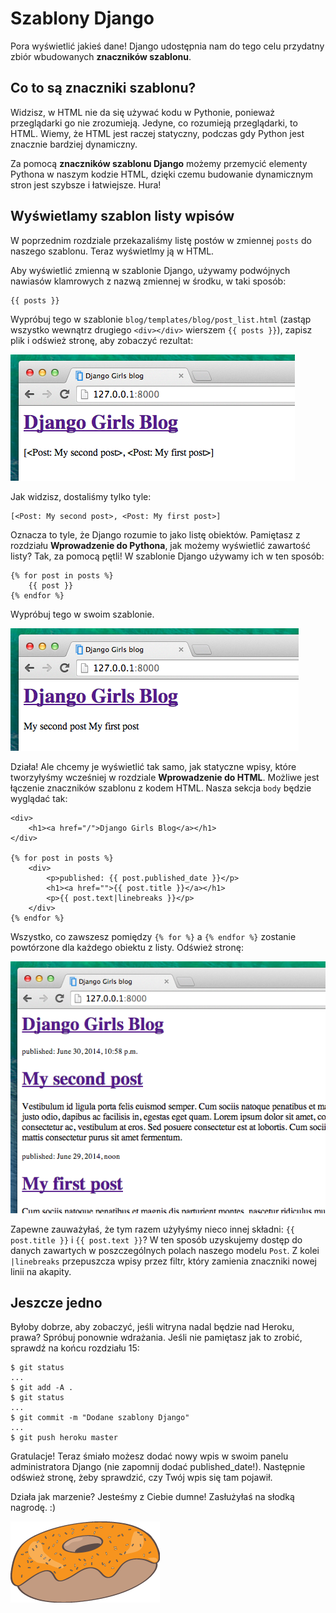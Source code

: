 # Szablony Django

Pora wyświetlić jakieś dane! Django udostępnia nam do tego celu przydatny zbiór wbudowanych **znaczników szablonu**.

## Co to są znaczniki szablonu?

Widzisz, w HTML nie da się używać kodu w Pythonie, ponieważ przeglądarki go nie zrozumieją. Jedyne, co rozumieją przeglądarki, to HTML. Wiemy, że HTML jest raczej statyczny, podczas gdy Python jest znacznie bardziej dynamiczny.

Za pomocą **znaczników szablonu Django** możemy przemycić elementy Pythona w naszym kodzie HTML, dzięki czemu budowanie dynamicznym stron jest szybsze i łatwiejsze. Hura!

## Wyświetlamy szablon listy wpisów

W poprzednim rozdziale przekazaliśmy listę postów w zmiennej `posts` do naszego szablonu. Teraz wyświetlmy ją w HTML.

Aby wyświetlić zmienną w szablonie Django, używamy podwójnych nawiasów klamrowych z nazwą zmiennej w środku, w taki sposób:

    {{ posts }}


Wypróbuj tego w szablonie `blog/templates/blog/post_list.html` (zastąp wszystko wewnątrz drugiego `<div></div>` wierszem `{{ posts }}`), zapisz plik i odśwież stronę, aby zobaczyć rezultat:

![Rysunek 13.1](images/step1.png)

Jak widzisz, dostaliśmy tylko tyle:

    [<Post: My second post>, <Post: My first post>]


Oznacza to tyle, że Django rozumie to jako listę obiektów. Pamiętasz z rozdziału **Wprowadzenie do Pythona**, jak możemy wyświetlić zawartość listy? Tak, za pomocą pętli! W szablonie Django używamy ich w ten sposób:

    {% for post in posts %}
        {{ post }}
    {% endfor %}


Wypróbuj tego w swoim szablonie.

![Rysunek 13.2](images/step2.png)

Działa! Ale chcemy je wyświetlić tak samo, jak statyczne wpisy, które tworzyłyśmy wcześniej w rozdziale **Wprowadzenie do HTML**. Możliwe jest łączenie znaczników szablonu z kodem HTML. Nasza sekcja `body` będzie wyglądać tak:

    <div>
        <h1><a href="/">Django Girls Blog</a></h1>
    </div>

    {% for post in posts %}
        <div>
            <p>published: {{ post.published_date }}</p>
            <h1><a href="">{{ post.title }}</a></h1>
            <p>{{ post.text|linebreaks }}</p>
        </div>
    {% endfor %}


Wszystko, co zawszesz pomiędzy `{% for %}` a `{% endfor %}` zostanie powtórzone dla każdego obiektu z listy. Odśwież stronę:

![Rysunek 13.3](images/step3.png)

Zapewne zauważyłaś, że tym razem użyłyśmy nieco innej składni: `{{ post.title }}` i `{{ post.text }}`? W ten sposób uzyskujemy dostęp do danych zawartych w poszczególnych polach naszego modelu `Post`. Z kolei `|linebreaks` przepuszcza wpisy przez filtr, który zamienia znaczniki nowej linii na akapity.

## Jeszcze jedno

Byłoby dobrze, aby zobaczyć, jeśli witryna nadal będzie nad Heroku, prawa? Spróbuj ponownie wdrażania. Jeśli nie pamiętasz jak to zrobić, sprawdź na końcu rozdziału 15:

    $ git status
    ...
    $ git add -A .
    $ git status
    ...
    $ git commit -m "Dodane szablony Django"
    ...
    $ git push heroku master


Gratulacje! Teraz śmiało możesz dodać nowy wpis w swoim panelu administratora Django (nie zapomnij dodać published_date!). Następnie odśwież stronę, żeby sprawdzić, czy Twój wpis się tam pojawił.

Działa jak marzenie? Jesteśmy z Ciebie dumne! Zasłużyłaś na słodką nagrodę. :)

![Rysunek 13.4](images/donut.png)
